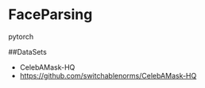 # FaceParsing
pytorch  

##DataSets  
* CelebAMask-HQ   
* https://github.com/switchablenorms/CelebAMask-HQ  
